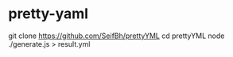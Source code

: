 # pretty-yaml

git clone https://github.com/SeifBh/prettyYML
cd prettyYML
node ./generate.js > result.yml
